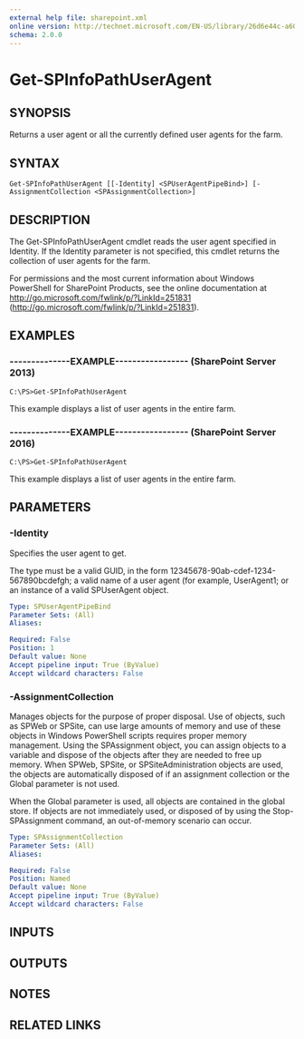```yaml
---
external help file: sharepoint.xml
online version: http://technet.microsoft.com/EN-US/library/26d6e44c-a606-47a1-a3e0-c4919670f684(Office.15).aspx
schema: 2.0.0
---
```


# Get-SPInfoPathUserAgent

## SYNOPSIS
Returns a user agent or all the currently defined user agents for the farm.

## SYNTAX

```
Get-SPInfoPathUserAgent [[-Identity] <SPUserAgentPipeBind>] [-AssignmentCollection <SPAssignmentCollection>]
```

## DESCRIPTION
The Get-SPInfoPathUserAgent cmdlet reads the user agent specified in Identity.
If the Identity parameter is not specified, this cmdlet returns the collection of user agents for the farm.

For permissions and the most current information about Windows PowerShell for SharePoint Products, see the online documentation at http://go.microsoft.com/fwlink/p/?LinkId=251831 (http://go.microsoft.com/fwlink/p/?LinkId=251831).

## EXAMPLES

### --------------EXAMPLE----------------- (SharePoint Server 2013)
```
C:\PS>Get-SPInfoPathUserAgent
```

This example displays a list of user agents in the entire farm.

### --------------EXAMPLE----------------- (SharePoint Server 2016)
```
C:\PS>Get-SPInfoPathUserAgent
```

This example displays a list of user agents in the entire farm.

## PARAMETERS

### -Identity
Specifies the user agent to get.

The type must be a valid GUID, in the form 12345678-90ab-cdef-1234-567890bcdefgh; a valid name of a user agent (for example, UserAgent1;  or an instance of a valid SPUserAgent object.

```yaml
Type: SPUserAgentPipeBind
Parameter Sets: (All)
Aliases: 

Required: False
Position: 1
Default value: None
Accept pipeline input: True (ByValue)
Accept wildcard characters: False
```

### -AssignmentCollection
Manages objects for the purpose of proper disposal.
Use of objects, such as SPWeb or SPSite, can use large amounts of memory and use of these objects in Windows PowerShell scripts requires proper memory management.
Using the SPAssignment object, you can assign objects to a variable and dispose of the objects after they are needed to free up memory.
When SPWeb, SPSite, or SPSiteAdministration objects are used, the objects are automatically disposed of if an assignment collection or the Global parameter is not used.

When the Global parameter is used, all objects are contained in the global store.
If objects are not immediately used, or disposed of by using the Stop-SPAssignment command, an out-of-memory scenario can occur.

```yaml
Type: SPAssignmentCollection
Parameter Sets: (All)
Aliases: 

Required: False
Position: Named
Default value: None
Accept pipeline input: True (ByValue)
Accept wildcard characters: False
```

## INPUTS

## OUTPUTS

## NOTES

## RELATED LINKS

